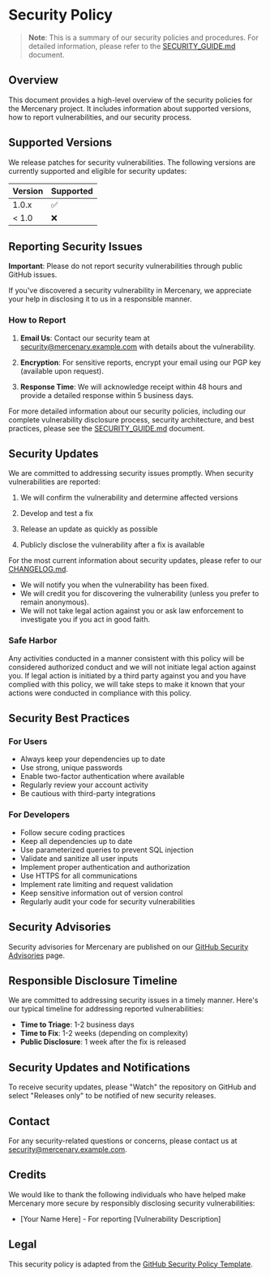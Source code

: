 # Security Policy

> **Note**: This is a summary of our security policies and procedures. For detailed information, please refer to the [SECURITY_GUIDE.md](SECURITY_GUIDE.md) document.

## Overview

This document provides a high-level overview of the security policies for the Mercenary project. It includes information about supported versions, how to report vulnerabilities, and our security process.

## Supported Versions

We release patches for security vulnerabilities. The following versions are currently supported and eligible for security updates:

| Version | Supported          |
| ------- | ------------------ |
| 1.0.x   | :white_check_mark: |
| < 1.0   | :x:                |

## Reporting Security Issues

**Important**: Please do not report security vulnerabilities through public GitHub issues.

If you've discovered a security vulnerability in Mercenary, we appreciate your help in disclosing it to us in a responsible manner.

### How to Report

1. **Email Us**: Contact our security team at [security@mercenary.example.com](mailto:security@mercenary.example.com) with details about the vulnerability.

2. **Encryption**: For sensitive reports, encrypt your email using our PGP key (available upon request).

3. **Response Time**: We will acknowledge receipt within 48 hours and provide a detailed response within 5 business days.

For more detailed information about our security policies, including our complete vulnerability disclosure process, security architecture, and best practices, please see the [SECURITY_GUIDE.md](SECURITY_GUIDE.md) document.

## Security Updates

We are committed to addressing security issues promptly. When security vulnerabilities are reported:

1. We will confirm the vulnerability and determine affected versions

2. Develop and test a fix

3. Release an update as quickly as possible

4. Publicly disclose the vulnerability after a fix is available

For the most current information about security updates, please refer to our [CHANGELOG.md](CHANGELOG.md).

- We will notify you when the vulnerability has been fixed.
- We will credit you for discovering the vulnerability (unless you prefer to remain anonymous).
- We will not take legal action against you or ask law enforcement to investigate you if you act in good faith.

### Safe Harbor

Any activities conducted in a manner consistent with this policy will be considered authorized conduct and we will not initiate legal action against you. If legal action is initiated by a third party against you and you have complied with this policy, we will take steps to make it known that your actions were conducted in compliance with this policy.

## Security Best Practices

### For Users

- Always keep your dependencies up to date
- Use strong, unique passwords
- Enable two-factor authentication where available
- Regularly review your account activity
- Be cautious with third-party integrations

### For Developers

- Follow secure coding practices
- Keep all dependencies up to date
- Use parameterized queries to prevent SQL injection
- Validate and sanitize all user inputs
- Implement proper authentication and authorization
- Use HTTPS for all communications
- Implement rate limiting and request validation
- Keep sensitive information out of version control
- Regularly audit your code for security vulnerabilities

## Security Advisories

Security advisories for Mercenary are published on our [GitHub Security Advisories](https://github.com/yourusername/mercenary/security/advisories) page.

## Responsible Disclosure Timeline

We are committed to addressing security issues in a timely manner. Here's our typical timeline for addressing reported vulnerabilities:

- **Time to Triage**: 1-2 business days
- **Time to Fix**: 1-2 weeks (depending on complexity)
- **Public Disclosure**: 1 week after the fix is released

## Security Updates and Notifications

To receive security updates, please "Watch" the repository on GitHub and select "Releases only" to be notified of new security releases.

## Contact

For any security-related questions or concerns, please contact us at [security@mercenary.example.com](mailto:security@mercenary.example.com).

## Credits

We would like to thank the following individuals who have helped make Mercenary more secure by responsibly disclosing security vulnerabilities:

- [Your Name Here] - For reporting [Vulnerability Description]

## Legal

This security policy is adapted from the [GitHub Security Policy Template](https://github.com/github/security-policy-template).
